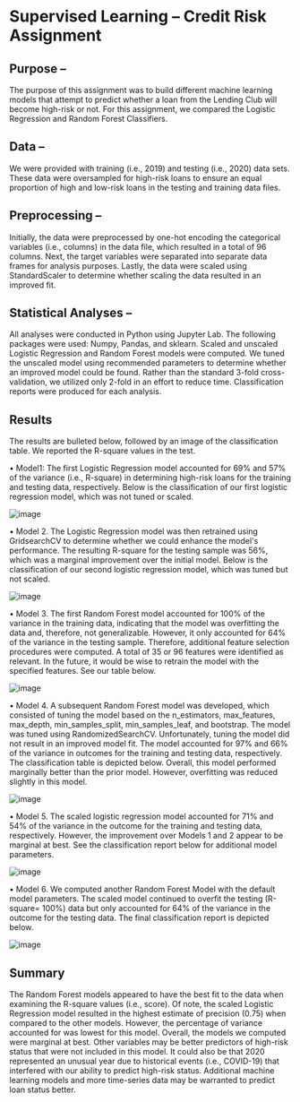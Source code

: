 # Supervised Learning – Credit Risk Assignment




## Purpose – 

The purpose of this assignment was to build different machine learning models that attempt to predict whether a loan from the Lending Club will become high-risk or not. For this assignment, we compared the Logistic Regression and Random Forest Classifiers.


## Data – 

We were provided with training (i.e., 2019) and testing (i.e., 2020) data sets. These data were oversampled for high-risk loans to ensure an equal proportion of high and low-risk loans in the testing and training data files.


## Preprocessing – 

Initially, the data were preprocessed by one-hot encoding the categorical variables (i.e., columns) in the data file, which resulted in a total of 96 columns. Next, the target variables were separated into separate data frames for analysis purposes. Lastly, the data were scaled using StandardScaler to determine whether scaling the data resulted in an improved fit.


## Statistical Analyses – 

All analyses were conducted in Python using Jupyter Lab. The following packages were used: Numpy, Pandas, and sklearn. Scaled and unscaled Logistic Regression and Random Forest models were computed. We tuned the unscaled model using recommended parameters to determine whether an improved model could be found. Rather than the standard 3-fold cross-validation, we utilized only 2-fold in an effort to reduce time. Classification reports were produced for each analysis.  

## Results


The results are bulleted below, followed by an image of the classification table. We reported the R-square values in the test.

•	Model1: The first Logistic Regression model accounted for 69% and 57% of the variance (i.e., R-square) in determining high-risk loans for the training and testing data, respectively. Below is the classification of our first logistic regression model, which was not tuned or scaled.

![image](https://user-images.githubusercontent.com/82011523/139775638-d68b1bd5-abc2-46ff-be1a-aa7fe69b914f.png)

•	Model 2. The Logistic Regression model was then retrained using GridsearchCV to determine whether we could enhance the model's performance. The resulting R-square for the testing sample was 56%, which was a marginal improvement over the initial model. Below is the classification of our second logistic regression model, which was tuned but not scaled.

 ![image](https://user-images.githubusercontent.com/82011523/139775676-b76ab93d-7b73-428e-8360-5b08041f9e76.png)


•	Model 3. The first Random Forest model accounted for 100% of the variance in the training data, indicating that the model was overfitting the data and, therefore, not generalizable. However, it only accounted for 64% of the variance in the testing sample. Therefore, additional feature selection procedures were computed. A total of 35 or 96 features were identified as relevant. In the future, it would be wise to retrain the model with the specified features. See our table below.

![image](https://user-images.githubusercontent.com/82011523/139775729-c22a19f6-0e6c-4c41-88d3-8fc48037725c.png)

 
•	Model 4.  A subsequent Random Forest model was developed, which consisted of tuning the model based on the n_estimators, max_features, max_depth, min_samples_split, min_samples_leaf, and bootstrap. The model was tuned using RandomizedSearchCV. Unfortunately, tuning the model did not result in an improved model fit. The model accounted for 97% and 66% of the variance in outcomes for the training and testing data, respectively. The classification table is depicted below. Overall, this model performed marginally better than the prior model. However, overfitting was reduced slightly in this model.
 
![image](https://user-images.githubusercontent.com/82011523/139775810-7b7a1634-2803-4fbe-b436-4ded6b3a8b00.png)


•	Model 5. The scaled logistic regression model accounted for 71% and 54% of the variance in the outcome for the training and testing data, respectively. However, the improvement over Models 1 and 2 appear to be marginal at best. See the classification report below for additional model parameters.

![image](https://user-images.githubusercontent.com/82011523/139775852-9b58da60-b607-44c2-8089-9afe8f90f38f.png)

•	Model 6. We computed another Random Forest Model with the default model parameters. The scaled model continued to overfit the testing (R-square= 100%) data but only accounted for 64% of the variance in the outcome for the testing data. The final classification report is depicted below.

![image](https://user-images.githubusercontent.com/82011523/139775898-68cc6cec-b339-40cc-bcc4-aeb1b725394a.png)

## Summary

The Random Forest models appeared to have the best fit to the data when examining the R-square values (i.e., score). Of note, the scaled Logistic Regression model resulted in the highest estimate of precision (0.75) when compared to the other models. However, the percentage of variance accounted for was lowest for this model. Overall, the models we computed were marginal at best. Other variables may be better predictors of high-risk status that were not included in this model. It could also be that 2020 represented an unusual year due to historical events (i.e., COVID-19) that interfered with our ability to predict high-risk status. Additional machine learning models and more time-series data may be warranted to predict loan status better.


 

